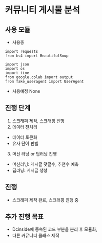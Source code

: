 커뮤니티 게시물 분석
============

사용 모듈
------------
* 사용중
```
import requests
from bs4 import BeautifulSoup

import json
import os
import time
from google.colab import output
from fake_useragent import UserAgent
```
* 사용예정
    None

진행 단계
------------
1. 스크래퍼 제작, 스크래핑 진행
2. 데이터 전처리
* 데이터 토큰화
* 유사 단어 판별
3. 머신 러닝 or 딥러닝 진행
* 머신러닝: 게시글 댓글수, 추천수 예측
* 딥러닝: 게시글 생성

진행
------------
* 스크래퍼 제작 완료, 스크래핑 진행 중

추가 진행 목표
------------
* Dcinside에 종속된 코드 부분을 분리 후 모듈화,
* 다른 커뮤니티 클래스 제작
